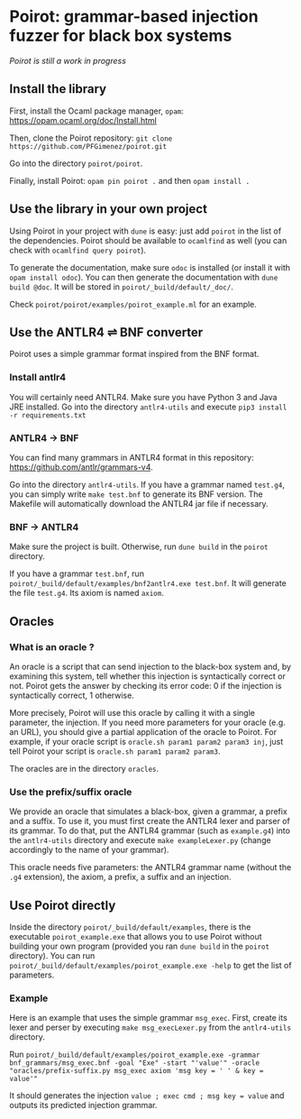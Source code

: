# Poirot: grammar-based injection fuzzer for black box systems

_Poirot is still a work in progress_

## Install the library

First, install the Ocaml package manager, `opam`: https://opam.ocaml.org/doc/Install.html

Then, clone the Poirot repository: `git clone https://github.com/PFGimenez/poirot.git`

Go into the directory `poirot/poirot`.

Finally, install Poirot: `opam pin poirot .` and then `opam install .`

## Use the library in your own project

Using Poirot in your project with `dune` is easy: just add `poirot` in the list of the dependencies. Poirot should be available to `ocamlfind` as well (you can check with `ocamlfind query poirot`).

To generate the documentation, make sure `odoc` is installed (or install it with `opam install odoc`). You can then generate the documentation with `dune build @doc`. It will be stored in `poirot/_build/default/_doc/`.

Check `poirot/poirot/examples/poirot_example.ml` for an example.

## Use the ANTLR4 ⇌ BNF converter

Poirot uses a simple grammar format inspired from the BNF format.

### Install antlr4

You will certainly need ANTLR4. Make sure you have Python 3 and Java JRE installed. Go into the directory `antlr4-utils` and execute `pip3 install -r requirements.txt`

### ANTLR4 → BNF

You can find many grammars in ANTLR4 format in this repository: https://github.com/antlr/grammars-v4.

Go into the directory `antlr4-utils`. If you have a grammar named `test.g4`, you can simply write `make test.bnf` to generate its BNF version. The Makefile will automatically download the ANTLR4 jar file if necessary.

### BNF → ANTLR4

Make sure the project is built. Otherwise, run `dune build` in the `poirot` directory.

If you have a grammar `test.bnf`, run `poirot/_build/default/examples/bnf2antlr4.exe test.bnf`. It will generate the file `test.g4`. Its axiom is named `axiom`.

## Oracles

### What is an oracle ?

An oracle is a script that can send injection to the black-box system and, by examining this system, tell whether this injection is syntactically correct or not. Poirot gets the answer by checking its error code: 0 if the injection is syntactically correct, 1 otherwise.

More precisely, Poirot will use this oracle by calling it with a single parameter, the injection. If you need more parameters for your oracle (e.g. an URL), you should give a partial application of the oracle to Poirot. For example, if your oracle script is `oracle.sh param1 param2 param3 inj`, just tell Poirot your script is `oracle.sh param1 param2 param3`.

The oracles are in the directory `oracles`.

### Use the prefix/suffix oracle

We provide an oracle that simulates a black-box, given a grammar, a prefix and a suffix. To use it, you must first create the ANTLR4 lexer and parser of its grammar. To do that, put the ANTLR4 grammar (such as `example.g4`) into the `antlr4-utils` directory and execute `make exampleLexer.py` (change accordingly to the name of your grammar).

This oracle needs five parameters: the ANTLR4 grammar name (without the `.g4` extension), the axiom, a prefix, a suffix and an injection.

## Use Poirot directly

Inside the directory `poirot/_build/default/examples`, there is the executable `poirot_example.exe` that allows you to use Poirot without building your own program (provided you ran `dune build` in the `poirot` directory). You can run `poirot/_build/default/examples/poirot_example.exe -help` to get the list of parameters.

### Example

Here is an example that uses the simple grammar `msg_exec`. First, create its lexer and perser by executing `make msg_execLexer.py` from the `antlr4-utils` directory.

Run `poirot/_build/default/examples/poirot_example.exe -grammar bnf_grammars/msg_exec.bnf -goal "Exe" -start "'value'" -oracle "oracles/prefix-suffix.py msg_exec axiom 'msg key = ' ' & key = value'"`

It should generates the injection `value ; exec cmd ; msg key = value` and outputs its predicted injection grammar.
